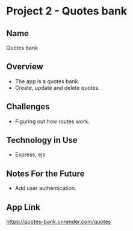 # Project 2 - Quotes bank

## Name
Quotes bank

## Overview
* The app is a quotes bank.
* Create, update and delete quotes.


## Challenges
* Figuring out how routes work.

## Technology in Use
* Express, ejs 

## Notes For the Future
* Add user authentication.

## App Link
https://quotes-bank.onrender.com/quotes
